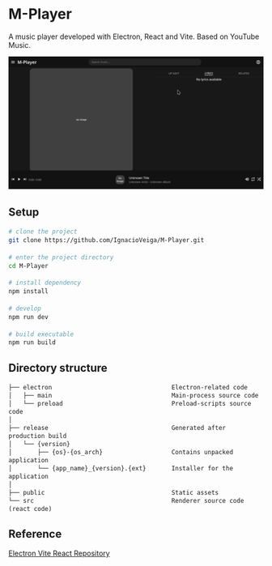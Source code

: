 # M-Player

A music player developed with Electron, React and Vite. Based on YouTube Music.

![Screenshot](image.png)

## Setup

```sh
# clone the project
git clone https://github.com/IgnacioVeiga/M-Player.git

# enter the project directory
cd M-Player

# install dependency
npm install

# develop
npm run dev

# build executable
npm run build
```

## Directory structure

```tree
├── electron                                 Electron-related code
│   ├── main                                 Main-process source code
│   └── preload                              Preload-scripts source code
│
├── release                                  Generated after production build
│   └── {version}
│       ├── {os}-{os_arch}                   Contains unpacked application
│       └── {app_name}_{version}.{ext}       Installer for the application
│
├── public                                   Static assets
└── src                                      Renderer source code (react code)
```

## Reference

[Electron Vite React Repository](https://github.com/electron-vite/electron-vite-react/)
